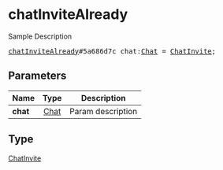 # chatInviteAlready

Sample Description

<pre>
<a href="../constructor/chatInviteAlready.md">chatInviteAlready</a>#5a686d7c chat:<a href="../type/Chat.md">Chat</a> = <a href="../type/ChatInvite.md">ChatInvite</a>;
</pre>

## Parameters

| Name | Type | Description |
|------|:----:|-------------|
| **chat** | [Chat](../type/Chat.md) | Param description |

## Type

[ChatInvite](../type/ChatInvite.md)
